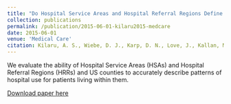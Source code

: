 ```yaml
---
title: "Do Hospital Service Areas and Hospital Referral Regions Define Discrete Health Care Populations?"
collection: publications
permalink: /publication/2015-06-01-kilaru2015-medcare
date: 2015-06-01
venue: 'Medical Care'
citation: Kilaru, A. S., Wiebe, D. J., Karp, D. N., Love, J., Kallan, M. J., & Carr, B. G. (2015). Do hospital service areas and hospital referral regions define discrete health care populations? <i>Medical care, 53</i>(6), 510-516. <a> href="http://doi.org/10.1097/MLR.0000000000000356" >doi:10.1097/MLR.0000000000000356</a>
---
```

We evaluate the ability of Hospital Service Areas (HSAs) and Hospital Referral Regions (HRRs) and US counties to accurately describe patterns of hospital use for patients living within them.

[Download paper here](http://davidkarp.xyz/papers/kilaru2015-medcare.pdf)

